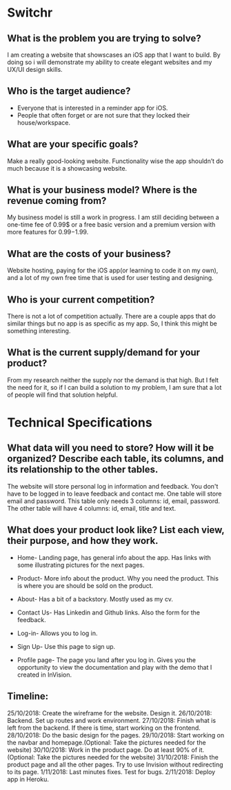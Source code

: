 # Switchr

## What is the problem you are trying to solve?
I am creating a website that showscases an iOS app that I want to build. By doing so i will demonstrate my ability to create elegant websites and my UX/UI design skills.

## Who is the target audience?
* Everyone that is interested in a reminder app for iOS.
* People that often forget or are not sure that they locked their house/workspace.

## What are your specific goals?
Make a really good-looking website. Functionality wise the app shouldn’t do much because it is a
showcasing website.

## What is your business model? Where is the revenue coming from?
My business model is still a work in progress. I am still deciding between a one-time fee of 0.99$ or a
free basic version and a premium version with more features for 0.99$-1.99$.

## What are the costs of your business?
Website hosting, paying for the iOS app(or learning to code it on my own), and a lot of my own free time
that is used for user testing and designing.

## Who is your current competition?
There is not a lot of competition actually. There are a couple apps that do similar things but no app is as
specific as my app. So, I think this might be something interesting.

## What is the current supply/demand for your product?
From my research neither the supply nor the demand is that high. But I felt the need for it, so if I can
build a solution to my problem, I am sure that a lot of people will find that solution helpful.

# Technical Specifications
## What data will you need to store? How will it be organized? Describe each table, its columns, and its relationship to the other tables.
The website will store personal log in information and feedback. You don't have to be logged in to leave feedback and contact me.
One table will store email and password. This table only needs 3 columns:
id, email, password.
The other table will have 4 columns: id, email, title and text.

## What does your product look like? List each view, their purpose, and how they work.
* Home- Landing page, has general info about the app. Has links with some illustrating pictures for the next pages.

* Product- More info about the product. Why you need the product. This is where you are should be sold on the product.

* About- Has a bit of a backstory. Mostly used as my cv.

* Contact Us- Has Linkedin and Github links. Also the form for the feedback.

* Log-in- Allows you to log in.

* Sign Up- Use this page to sign up.

* Profile page- The page you land after you log in. Gives you the opportunity to view the documentation and play with the demo that I created in InVision.


## Timeline:
25/10/2018: Create the wireframe for the website. Design it.
26/10/2018: Backend. Set up routes and work environment.
27/10/2018: Finish what is left from the backend. If there is time, start working on the frontend. 
28/10/2018: Do the basic design for the pages.
29/10/2018: Start working on the navbar and homepage.(Optional: Take the pictures needed for the website)
30/10/2018: Work in the product page. Do at least 90% of it.(Optional: Take the pictures needed for the website)
31/10/2018: Finish the product page and all the other pages. Try to use Invision without redirecting to its page.
1/11/2018:  Last minutes fixes. Test for bugs.
2/11/2018:  Deploy app in Heroku.
